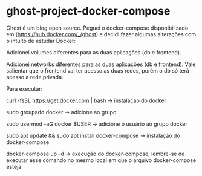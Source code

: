 # ghost-project-docker-compose
Ghost é um blog open source. Peguei o docker-compose disponibilizado em (https://hub.docker.com/_/ghost) e decidi fazer algumas alterações com o intuito de estudar Docker:

Adicionei volumes diferentes para as duas aplicações (db e frontend).

Adicionei networks diferentes para as duas aplicações (db e frontend). Vale salientar que o frontend vai ter acesso as duas redes, porém o db só terá acesso a rede privada.

Para executar: 

curl -fsSL https://get.docker.com | bash -> instalaçao do docker

sudo groupadd docker -> adicione ao grupo

sudo usermod -aG docker $USER -> adicione o usuário ao grupo docker

sudo apt update && sudo apt install docker-compose -> instalação do docker-compose

docker-compose up -d -> execução do docker-compose, lembre-se de executar esse comando no mesmo local em que o arquivo docker-compose esteja.
